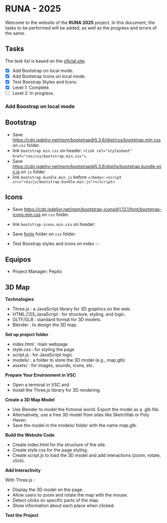 # RUNA - 2025

Welcome to the website of the **RUNA 2025** project. In this document, the tasks to be performed will be added, as well as the progress and errors of the same.

## Tasks

The task list is based on the [oficial site](https://israelcueva.github.io/colegio-docs/#/3-secundaria/proyecto).

- [x] Add Bootstrap on local mode.
- [x] Add Bootstrap Icons on local mode.
- [x] Test Boostrap Styles and Icons.
- [x] Level 1: Complete.
- [ ] Level 2: In progress.

### Add Boostrap on local mode

**Bootstrap**
---

- Save https://cdn.jsdelivr.net/npm/bootstrap@5.3.6/dist/css/bootstrap.min.css on `css` folder.
- link `bootstrap.min.css` on header: `<link rel="stylesheet" href="res/css/bootstrap.min.css">`.
- Save https://cdn.jsdelivr.net/npm/bootstrap@5.3.6/dist/js/bootstrap.bundle.min.js on `js` folder.
- link `bootstrap.bundle.min.js` before `</body>`: `<script src="res/js/bootstrap.bundle.min.js"></script>`

**Icons**
---

- Save https://cdn.jsdelivr.net/npm/bootstrap-icons@1.13.1/font/bootstrap-icons.min.css on `css` folder.
- link `bootstrap-icons.min.css` on header: 
- Save [fonts](https://github.com/twbs/icons/releases/download/v1.13.1/bootstrap-icons-1.13.1.zip) folder on `css` folder.

- Test Boostrap styles and icons on index ✅.

## Equipos

- Project Manager: Pepito

## 3D Map

**Technologies**

- Three.js              :   a JavaScript library for 3D graphics on the web.
- HTML,CSS,JavaScript   :   for structure, styling, and logic.
- GLTF/GLB              :   standard format for 3D models.
- Blender               :   to design the 3D map.

**Set up project folder**

- index.html  :    main webpage
- style.css   :    for styling the page
- script.js   :    for JavaScript logic
- models/     :    a folder to store the 3D model (e.g., map.glb)
- assets/     :    for images, sounds, icons, etc.

**Prepare Your Environment in VSC**

- Open a terminal in VSC and
- Install the Three.js library for 3D rendering.

**Create a 3D Map Model**

- Use Blender to model the fictional world. Export the model as a .glb file.
- Alternatively, use a free 3D model from sites like Sketchfab or Poly Haven.
- Save the model in the models/ folder with the name map.glb.

**Build the Website Code**

- Create index.html for the structure of the site.
- Create style.css for the page styling.
- Create script.js to load the 3D model and add interactions (zoom, rotate, click).

**Add Interactivity**

With Three.js :
- Display the 3D model on the page.
- Allow users to zoom and rotate the map with the mouse.
- Detect clicks on specific parts of the map.
- Show information about each place when clicked.

**Test the Project**





